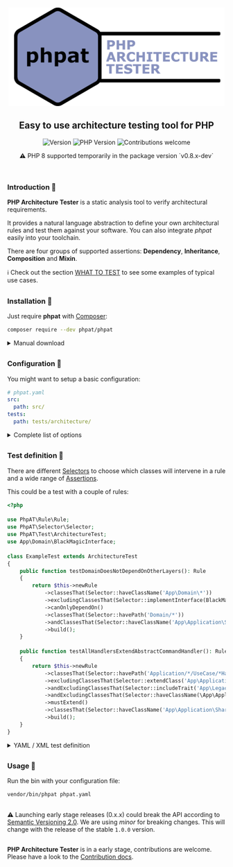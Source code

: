 <p align="center">
    <img width="500px" src="https://raw.githubusercontent.com/carlosas/phpat/master/.github/logo.png" alt="PHP Architecture Tester">
</p>
<h2 align="center">Easy to use architecture testing tool for PHP</h2>
<p align="center">
	<a>
		<img src="https://img.shields.io/packagist/v/phpat/phpat?label=version&style=for-the-badge" alt="Version">
    </a>
	<a>
		<img src="https://img.shields.io/packagist/php-v/phpat/phpat?style=for-the-badge" alt="PHP Version">
	</a>
	<a>
		<img src="https://img.shields.io/badge/contributions-welcome-green.svg?style=for-the-badge" alt="Contributions welcome">
	</a>
</p>
<p align="center">⚠ PHP 8 supported temporarily in the package version `v0.8.x-dev`</p>
<br />

### Introduction 📜

**PHP Architecture Tester** is a static analysis tool to verify architectural requirements.

It provides a natural language abstraction to define your own architectural rules and test them against your software.
You can also integrate *phpat* easily into your toolchain.

There are four groups of supported assertions: **Dependency**, **Inheritance**, **Composition** and **Mixin**.

ℹ️ Check out the section [WHAT TO TEST](doc/WHAT_TO_TEST.md) to see some examples of typical use cases.

<h2></h2>

### Installation 💽

Just require **phpat** with [Composer](https://getcomposer.org/):
```bash
composer require --dev phpat/phpat
```

<details><summary>Manual download</summary>
<br />

If you have dependency conflicts, you can also download the latest PHAR file from [Releases](https://github.com/carlosas/phpat/releases). 

You will have to use it executing `php phpat.phar phpat.yaml` and declare your tests in XML or YAML.

</details>

<h2></h2>

### Configuration 🔧

You might want to setup a basic configuration:
```yaml
# phpat.yaml
src:
  path: src/
tests:
  path: tests/architecture/
```

<details><summary>Complete list of options</summary>
<br />

| Name                                      | Description                                              | Default      |
|-------------------------------------------|----------------------------------------------------------|:------------:|
| `src` `path`                              | The root path of your application                        | *no default* |
|` src` `include`                           | Files you want to be tested excluding the rest           | *all files*  |
| `src` `exclude`                           | Files you want to be excluded in the tests               | *no files*   |
| `composer` `$ALIAS` `json`                | Path of your composer.json file (multiple)               | *no files*   |
| `composer` `$ALIAS` `lock`                | Path of your composer.lock file (multiple)               | *no files*   |
| `tests` `path`                            | The path where your tests are                            | *no default* |
| `options` `verbosity`                     | Output verbosity level (0/1/2)                           | 1            |
| `options` `dry-run`                       | Report failed suite without error exit code (T/F)        | false        |
| `options` `ignore_docblocks`              | Ignore relations on docblocks (T/F)                      | false        |
| `options` `ignore_php_extensions`         | Ignore relations to core and extensions classes (T/F)    | true         |

</details>

<h2></h2>

### Test definition 📓

There are different [Selectors](doc/SELECTORS.md) to choose which classes will intervene in a rule and a wide range of [Assertions](doc/ASSERTIONS.md).

This could be a test with a couple of rules:
```php
<?php

use PhpAT\Rule\Rule;
use PhpAT\Selector\Selector;
use PhpAT\Test\ArchitectureTest;
use App\Domain\BlackMagicInterface;

class ExampleTest extends ArchitectureTest
{
    public function testDomainDoesNotDependOnOtherLayers(): Rule
    {
        return $this->newRule
            ->classesThat(Selector::haveClassName('App\Domain\*'))
            ->excludingClassesThat(Selector::implementInterface(BlackMagicInterface::class))
            ->canOnlyDependOn()
            ->classesThat(Selector::havePath('Domain/*'))
            ->andClassesThat(Selector::haveClassName('App\Application\Shared\Service\KnownBadApproach'))
            ->build();
    }
    
    public function testAllHandlersExtendAbstractCommandHandler(): Rule
    {
        return $this->newRule
            ->classesThat(Selector::havePath('Application/*/UseCase/*Handler.php'))
            ->excludingClassesThat(Selector::extendClass('App\Application\Shared\UseCase\DifferentHandler'))
            ->andExcludingClassesThat(Selector::includeTrait('App\Legacy\LegacyTrait'))
            ->andExcludingClassesThat(Selector::haveClassName(\App\Application\Shared\UseCase\AbstractCommandHandler::class))
            ->mustExtend()
            ->classesThat(Selector::haveClassName('App\Application\Shared\UseCase\AbstractCommandHandler'))
            ->build();
    }
}
```

<details><summary>YAML / XML test definition</summary>
<br />

You can also define tests whether in YAML or XML.

```yaml
rules:
  testAssertionsImplementAssertionInterface:
    - classes:
        - havePath: Rule/Assertion/*
    - excluding:
        - haveClassName: PhpAT\Rule\Assertion\*\MustNot*
        - havePath: Rule/Assertion/MatchResult.php
    - assert: mustExtend
    - classes:
        - haveClassName: PhpAT\Rule\Assertion\AbstractAssertion
```
```xml
<?xml version="1.0" encoding="UTF-8" ?>
<test xmlns:xsi="http://www.w3.org/2001/XMLSchema-instance"
       xsi:schemaLocation="https://raw.githubusercontent.com/carlosas/phpat/master/src/Test/Test.xsd">
    <rule name="testAssertionsDoNotDependOnVendors">
        <classes>
            <selector type="havePath">Rule/Assertion/*</selector>
        </classes>
        <assert>canOnlyDependOn</assert>
        <classes>
            <selector type="haveClassName">PhpAT\*</selector>
            <selector type="haveClassName">Psr\*</selector>
        </classes>
    </rule>
</test>
```

</details>

<h2></h2>

### Usage 🚀

Run the bin with your configuration file:
```bash
vendor/bin/phpat phpat.yaml
```

<h2></h2>

⚠ Launching early stage releases (0.x.x) could break the API according to [Semantic Versioning 2.0](https://semver.org/). We are using *minor* for breaking changes.
This will change with the release of the stable `1.0.0` version.

<h2></h2>

**PHP Architecture Tester** is in a early stage, contributions are welcome. Please have a look to the [Contribution docs](.github/CONTRIBUTING.md).
